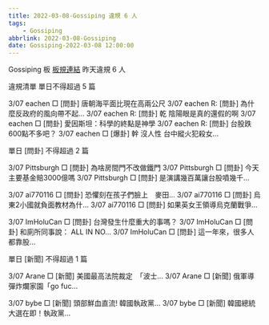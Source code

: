 ```yaml
---
title: 2022-03-08-Gossiping 違規 6 人
tags:
    - Gossiping
abbrlink: 2022-03-08-Gossiping
date: Gossiping-2022-03-08 12:00:00
---
```

Gossiping 板 [板規連結](https://www.ptt.cc/bbs/Gossiping/M.1637425085.A.07D.html)
昨天違規 6 人
<!-- more -->

違規清單
單日不得超過 5 篇

3/07 eachen □ [問卦] 唐朝海平面比現在高兩公尺
3/07 eachen R: [問卦] 為什麼反政府的風向帶不起…
3/07 eachen R: [問卦] 乾 陰陽眼是真的還假的啊
3/07 eachen □ [問卦] 愛因斯坦：科學的終點是神學
3/07 eachen R: [問卦] 台股跌600點不多吧？
3/07 eachen □ [爆卦] 幹 沒人性 台中縱火犯殺女…

單日 [問卦] 不得超過 2 篇

3/07 Pittsburgh □ [問卦] 為啥房間門不改做鐵門
3/07 Pittsburgh □ [問卦] 今天主要基金賠3000億嗎
3/07 Pittsburgh □ [問卦] 是演講幾百萬讓台股噴幾千…

3/07 ai770116 □ [問卦] 恐懼刻在孩子們臉上　麥田…
3/07 ai770116 □ [問卦] 烏東2小國就負面教材為什…
3/07 ai770116 □ [問卦] 如果英女王領導烏克蘭戰爭…

3/07 ImHoluCan □ [問卦]  台灣發生什麼重大的事嗎？
3/07 ImHoluCan □ [問卦] 和廁所同事說： ALL IN NO…
3/07 ImHoluCan □ [問卦]  這一年來，很多人都靠股…

單日 [新聞] 不得超過 1 篇

3/07 Arane □ [新聞] 美國最高法院裁定　「波士…
3/07 Arane □ [新聞] 俄軍導彈炸爛家園「go fuc…

3/07 bybe □ [新聞] 頭部鮮血直流! 韓國執政黨…
3/07 bybe □ [新聞] 韓國總統大選在即！執政黨…
